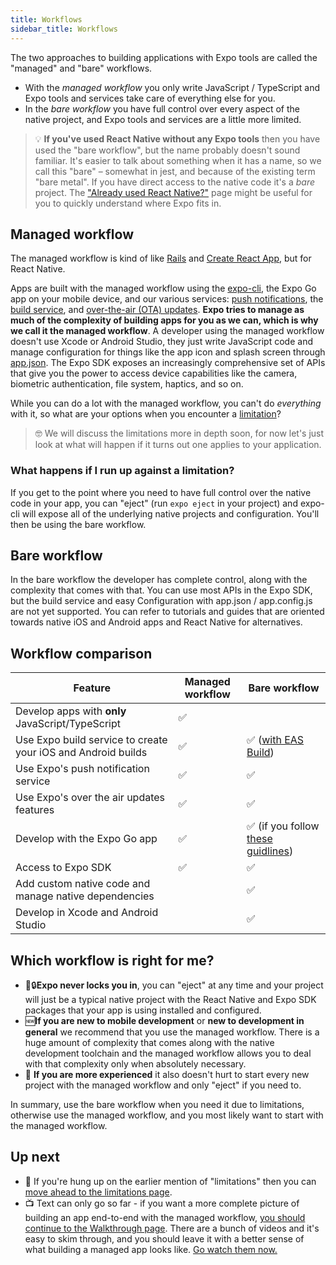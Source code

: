 ```yaml
---
title: Workflows
sidebar_title: Workflows
---
```


The two approaches to building applications with Expo tools are called the "managed" and "bare" workflows.

- With the _managed workflow_ you only write JavaScript / TypeScript and Expo tools and services take care of everything else for you.
- In the _bare workflow_ you have full control over every aspect of the native project, and Expo tools and services are a little more limited.

> 💡 **If you've used React Native without any Expo tools** then you have used the "bare workflow", but the name probably doesn't sound familiar. It's easier to talk about something when it has a name, so we call this "bare" – somewhat in jest, and because of the existing term "bare metal". If you have direct access to the native code it's a _bare_ project. The ["Already used React Native?"](../workflow/already-used-react-native.md) page might be useful for you to quickly understand where Expo fits in.

## Managed workflow

The managed workflow is kind of like [Rails](https://rubyonrails.org/) and [Create React App](https://github.com/facebook/create-react-app), but for React Native.

Apps are built with the managed workflow using the [expo-cli](../workflow/expo-cli.md), the Expo Go app on your mobile device, and our various services: [push notifications](../push-notifications/overview.md), the [build service](../distribution/building-standalone-apps.md), and [over-the-air (OTA) updates](../guides/configuring-ota-updates.md). **Expo tries to manage as much of the complexity of building apps for you as we can, which is why we call it the managed workflow**. A developer using the managed workflow doesn't use Xcode or Android Studio, they just write JavaScript code and manage configuration for things like the app icon and splash screen through [app.json](../workflow/configuration.md). The Expo SDK exposes an increasingly comprehensive set of APIs that give you the power to access device capabilities like the camera, biometric authentication, file system, haptics, and so on.

While you can do a lot with the managed workflow, you can't do _everything_ with it, so what are your options when you encounter a [limitation](../introduction/why-not-expo.md)?

> 🤓 We will discuss the limitations more in depth soon, for now let's just look at what will happen if it turns out one applies to your application.

### What happens if I run up against a limitation?

If you get to the point where you need to have full control over the native code in your app, you can "eject" (run `expo eject` in your project) and expo-cli will expose all of the underlying native projects and configuration. You'll then be using the bare workflow.

## Bare workflow

In the bare workflow the developer has complete control, along with the complexity that comes with that. You can use most APIs in the Expo SDK, but the build service and easy Configuration with app.json / app.config.js are not yet supported. You can refer to tutorials and guides that are oriented towards native iOS and Android apps and React Native for alternatives.

<!-- <img src="/static/images/project-lifecycle-workflows.png" className="wide-image" /> -->

## Workflow comparison

| Feature                                                      | Managed workflow | Bare workflow                                                      |
| ------------------------------------------------------------ | ---------------- | ------------------------------------------------------------------ |
| Develop apps with **only** JavaScript/TypeScript             | ✅               |                                                                    |
| Use Expo build service to create your iOS and Android builds | ✅               | ✅ ([with EAS Build](/build/introduction.md))                      |
| Use Expo's push notification service                         | ✅               | ✅                                                                 |
| Use Expo's over the air updates features                     | ✅               | ✅                                                                 |
| Develop with the Expo Go app                             | ✅               | ✅ (if you follow [these guidlines](../bare/using-expo-client.md)) |
| Access to Expo SDK                                           | ✅               | ✅                                                                 |
| Add custom native code and manage native dependencies        |                  | ✅                                                                 |
| Develop in Xcode and Android Studio                          |                  | ✅                                                                 |

## Which workflow is right for me?

- 🚫🔒**Expo never locks you in**, you can "eject" at any time and your project will just be a typical native project with the React Native and Expo SDK packages that your app is using installed and configured.
- 🆕**If you are new to mobile development** or **new to development in general** we recommend that you use the managed workflow. There is a huge amount of complexity that comes along with the native development toolchain and the managed workflow allows you to deal with that complexity only when absolutely necessary.
- 🧠 **If you are more experienced** it also doesn't hurt to start every new project with the managed workflow and only "eject" if you need to.

In summary, use the bare workflow when you need it due to limitations, otherwise use the managed workflow, and you most likely want to start with the managed workflow.

## Up next

- 📄 If you're hung up on the earlier mention of "limitations" then you can [move ahead to the limitations page](../introduction/why-not-expo.md).
- 📺 Text can only go so far - if you want a more complete picture of building an app end-to-end with the managed workflow, [you should continue to the Walkthrough page](../introduction/walkthrough.md). There are a bunch of videos and it's easy to skim through, and you should leave it with a better sense of what building a managed app looks like. [Go watch them now.](../introduction/walkthrough.md)
